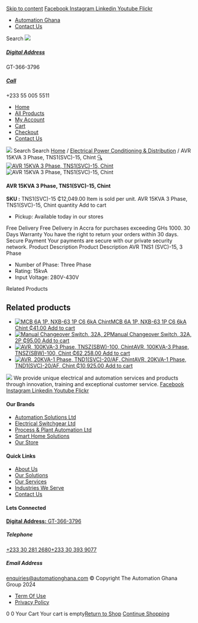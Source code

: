 [Skip to content](https://store.automationghana.com/product/automatic-voltage-regulator-avr-15kva-3phase/#content)
[ Facebook ](https://www.facebook.com/automationgh/) [ Instagram ](https://www.instagram.com/automationgh/) [ Linkedin ](https://www.linkedin.com/company/the-automation-ghana-limited/) [ Youtube ](https://www.youtube.com/channel/UCurrRDUSm5oIW39VXjn1u0w) [ Flickr ](https://www.flickr.com/photos/181794037@N07/)
  * [ Automation Ghana ](https://automationghana.com)
  * [ Contact Us ](https://store.automationghana.com/contact/)


Search
[ ![](https://store.automationghana.com/wp-content/uploads/2024/04/Website-TAGG-Logo-BLUE.png) ](https://store.automationghana.com/)
[ ](https://maps.app.goo.gl/m4xeaagWCNbLk4jM6)
#####  [ Digital Address ](https://maps.app.goo.gl/m4xeaagWCNbLk4jM6)
GT-366-3796 
[ ](tel:+233550055511)
#####  [ Call ](tel:+233550055511)
+233 55 005 5511 
  * [Home](https://store.automationghana.com/)
  * [All Products](https://store.automationghana.com/shop/)
  * [My Account](https://store.automationghana.com/my-account/)
  * [Cart](https://store.automationghana.com/cart/)
  * [Checkout](https://store.automationghana.com/checkout/)
  * [Contact Us](https://store.automationghana.com/contact/)


[![](https://store.automationghana.com/wp-content/uploads/2024/04/AutomationGhana_logo_white.png)](https://store.automationghana.com)
Search
Search
[Home](https://store.automationghana.com) / [Electrical Power Conditioning & Distribution](https://store.automationghana.com/product-category/electrical-power-distribution/) / AVR 15KVA 3 Phase, TNS1(SVC)-15, Chint
[🔍](https://store.automationghana.com/product/automatic-voltage-regulator-avr-15kva-3phase/)
[![AVR 15KVA 3 Phase, TNS1\(SVC\)-15, Chint](https://store.automationghana.com/wp-content/uploads/2020/04/TND1SVC-20_AF.png)](https://store.automationghana.com/wp-content/uploads/2020/04/TND1SVC-20_AF.png)![AVR 15KVA 3 Phase, TNS1\(SVC\)-15, Chint](https://store.automationghana.com/wp-content/uploads/2020/04/TND1SVC-20_AF.png)
####  AVR 15KVA 3 Phase, TNS1(SVC)-15, Chint 
**SKU :** TNS1(SVC)-15 
₵12,049.00
Item is sold per unit.
AVR 15KVA 3 Phase, TNS1(SVC)-15, Chint quantity
Add to cart
  * Pickup: Available today in our stores


Free Delivery 
Free Delivery in Accra for purchases exceeding GHs 1000. 
30 Days Warranty 
You have the right to return your orders within 30 days. 
Secure Payment 
Your payments are secure with our private security network. 
Product Description
Product Description
AVR TNS1 (SVC)-15, 3 Phase 
  * Number of Phase: Three Phase
  * Rating: 15kvA
  * Input Voltage: 280V-430V


Related Products 
## Related products
  * [![MCB 6A 1P, NXB-63 1P C6 6kA Chint](https://store.automationghana.com/wp-content/uploads/2020/04/NXB-63-1P-C6-6KA-300x300.jpg)MCB 6A 1P, NXB-63 1P C6 6kA Chint ₵41.00 ](https://store.automationghana.com/product/mcb-nxb-63-1p-c6-6ka-chint/)
[Add to cart](https://store.automationghana.com/product/automatic-voltage-regulator-avr-15kva-3phase/?add-to-cart=1781)
  * [![Manual Changeover Switch, 32A, 2P](https://store.automationghana.com/wp-content/uploads/2020/04/nzk1-32-300x300.jpg)Manual Changeover Switch, 32A, 2P ₵95.00 ](https://store.automationghana.com/product/manual-changeover-switch-32a-nzk1-32-22pr-chint/)
[Add to cart](https://store.automationghana.com/product/automatic-voltage-regulator-avr-15kva-3phase/?add-to-cart=1759)
  * [![AVR, 100KVA-3 Phase, TNSZ\(SBW\)-100, Chint](https://store.automationghana.com/wp-content/uploads/2020/04/TNSZSBW-75-300x300.jpg)AVR, 100KVA-3 Phase, TNSZ(SBW)-100, Chint ₵62,258.00 ](https://store.automationghana.com/product/avr-tnszsbw-100-chint/)
[Add to cart](https://store.automationghana.com/product/automatic-voltage-regulator-avr-15kva-3phase/?add-to-cart=1638)
  * [![AVR, 20KVA-1 Phase, TND1\(SVC\)-20/AF, Chint](https://store.automationghana.com/wp-content/uploads/2020/04/TND1SVC-20_AF-300x300.png)AVR, 20KVA-1 Phase, TND1(SVC)-20/AF, Chint ₵10,925.00 ](https://store.automationghana.com/product/avr-tnd1svc-20-af-chint/)
[Add to cart](https://store.automationghana.com/product/automatic-voltage-regulator-avr-15kva-3phase/?add-to-cart=1636)


![](https://store.automationghana.com/wp-content/uploads/2024/04/AutomationGhana_logo_white.png)
We provide unique electrical and automation services and products through innovation, training and exceptional customer service.
[ Facebook ](https://www.facebook.com/automationgh/) [ Instagram ](https://www.instagram.com/automationgh/) [ Linkedin ](https://www.linkedin.com/company/the-automation-ghana-limited/) [ Youtube ](https://www.youtube.com/channel/UCurrRDUSm5oIW39VXjn1u0w) [ Flickr ](https://www.flickr.com/photos/181794037@N07/)
#### Our Brands
  * [ Automation Solutions Ltd ](https://store.automationghana.com/product/automatic-voltage-regulator-avr-15kva-3phase/)
  * [ Electrical Switchgear Ltd ](https://store.automationghana.com/product/automatic-voltage-regulator-avr-15kva-3phase/)
  * [ Process & Plant Automation Ltd ](https://store.automationghana.com/product/automatic-voltage-regulator-avr-15kva-3phase/)
  * [ Smart Home Solutions ](https://store.automationghana.com/product/automatic-voltage-regulator-avr-15kva-3phase/)
  * [ Our Store ](https://store.automationghana.com/product/automatic-voltage-regulator-avr-15kva-3phase/)


#### Quick Links
  * [ About Us ](https://store.automationghana.com/product/automatic-voltage-regulator-avr-15kva-3phase/)
  * [ Our Solutions ](https://store.automationghana.com/product/automatic-voltage-regulator-avr-15kva-3phase/)
  * [ Our Services ](https://store.automationghana.com/product/automatic-voltage-regulator-avr-15kva-3phase/)
  * [ Industries We Serve ](https://store.automationghana.com/product/automatic-voltage-regulator-avr-15kva-3phase/)
  * [ Contact Us ](https://store.automationghana.com/product/automatic-voltage-regulator-avr-15kva-3phase/)


#### Lets Connected
[**Digital Address:** GT-366-3796](https://maps.app.goo.gl/m4xeaagWCNbLk4jM6)
#####  Telephone 
[ +233 30 281 2680](tel:+233302812680)[+233 30 393 9077](https://store.automationghana.com/product/automatic-voltage-regulator-avr-15kva-3phase/+233303939077)
#####  Email Address 
enquiries@automationghana.com 
© Copyright The Automation Ghana Group 2024
  * [ Term Of Use ](https://store.automationghana.com/product/automatic-voltage-regulator-avr-15kva-3phase/)
  * [ Privacy Policy ](https://store.automationghana.com/product/automatic-voltage-regulator-avr-15kva-3phase/)


0
0
Your Cart
Your cart is empty[Return to Shop](https://store.automationghana.com/shop/)
[Continue Shopping](https://store.automationghana.com/product/automatic-voltage-regulator-avr-15kva-3phase/)
